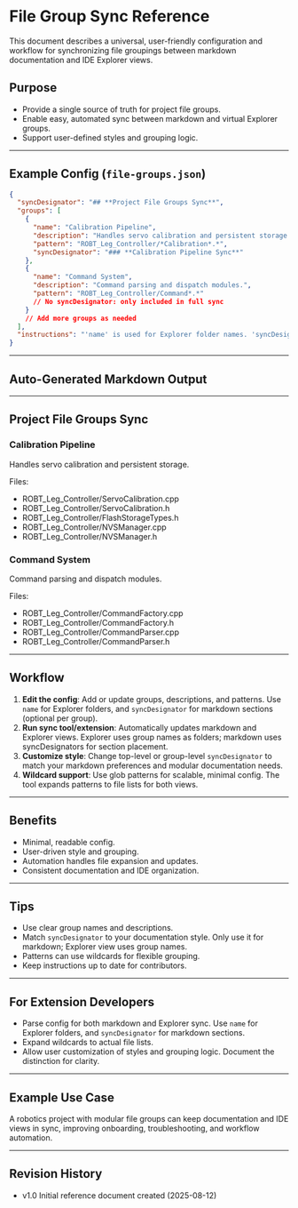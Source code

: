 # File Group Sync Reference

This document describes a universal, user-friendly configuration and workflow for synchronizing file groupings between markdown documentation and IDE Explorer views.

## Purpose

- Provide a single source of truth for project file groups.
- Enable easy, automated sync between markdown and virtual Explorer groups.
- Support user-defined styles and grouping logic.

---

## Example Config (`file-groups.json`)

```json
{
  "syncDesignator": "## **Project File Groups Sync**",
  "groups": [
    {
      "name": "Calibration Pipeline",
      "description": "Handles servo calibration and persistent storage.",
      "pattern": "ROBT_Leg_Controller/*Calibration*.*",
      "syncDesignator": "### **Calibration Pipeline Sync**"
    },
    {
      "name": "Command System",
      "description": "Command parsing and dispatch modules.",
      "pattern": "ROBT_Leg_Controller/Command*.*"
      // No syncDesignator: only included in full sync
    }
    // Add more groups as needed
  ],
  "instructions": "'name' is used for Explorer folder names. 'syncDesignator' (optional per group) is for markdown placement. Use glob patterns in 'pattern' for file grouping. The tool will expand patterns to actual file lists."
}
```

---

## Auto-Generated Markdown Output

---

## **Project File Groups Sync**

### Calibration Pipeline

Handles servo calibration and persistent storage.

Files:

- ROBT_Leg_Controller/ServoCalibration.cpp
- ROBT_Leg_Controller/ServoCalibration.h
- ROBT_Leg_Controller/FlashStorageTypes.h
- ROBT_Leg_Controller/NVSManager.cpp
- ROBT_Leg_Controller/NVSManager.h

### Command System

Command parsing and dispatch modules.

Files:

- ROBT_Leg_Controller/CommandFactory.cpp
- ROBT_Leg_Controller/CommandFactory.h
- ROBT_Leg_Controller/CommandParser.cpp
- ROBT_Leg_Controller/CommandParser.h

---

## Workflow

1. **Edit the config**: Add or update groups, descriptions, and patterns. Use `name` for Explorer folders, and `syncDesignator` for markdown sections (optional per group).
2. **Run sync tool/extension**: Automatically updates markdown and Explorer views. Explorer uses group names as folders; markdown uses syncDesignators for section placement.
3. **Customize style**: Change top-level or group-level `syncDesignator` to match your markdown preferences and modular documentation needs.
4. **Wildcard support**: Use glob patterns for scalable, minimal config. The tool expands patterns to file lists for both views.

---

## Benefits

- Minimal, readable config.
- User-driven style and grouping.
- Automation handles file expansion and updates.
- Consistent documentation and IDE organization.

---

## Tips

- Use clear group names and descriptions.
- Match `syncDesignator` to your documentation style. Only use it for markdown; Explorer view uses group names.
- Patterns can use wildcards for flexible grouping.
- Keep instructions up to date for contributors.

---

## For Extension Developers

- Parse config for both markdown and Explorer sync. Use `name` for Explorer folders, and `syncDesignator` for markdown sections.
- Expand wildcards to actual file lists.
- Allow user customization of styles and grouping logic. Document the distinction for clarity.

---

## Example Use Case

A robotics project with modular file groups can keep documentation and IDE views in sync, improving onboarding, troubleshooting, and workflow automation.

---

## Revision History

- v1.0 Initial reference document created (2025-08-12)
